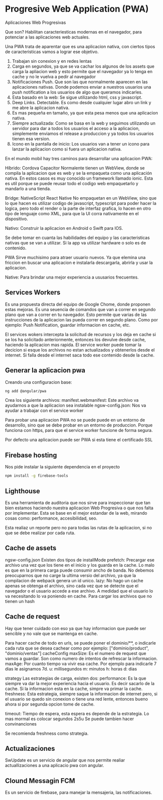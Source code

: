 # Progresive Web Application (PWA)
Aplicaciones Web Progresivas

Que son?
Habilitan caracteriesticas modernas en el navegador, para potenciar a las aplicaciones web
actuales.

Una PWA trata de aparentar que es una aplicacion nativa, con ciertos tipos de caracteristicas
vamos a lograr ese objetivo.
1) Trabajan sin conexion y en redes lentas
2) Carga en segundos, ya que se va cachar los algunos de los assets que carga la apliacion web y esto permite
que el navegador ya lo tenga en cache y no le vuelva a pedir al navegador
3) Notificaciones Push. Que son las que normalmente aparecen en las aplicaciones nativas. Donde podemos
enviar a nuestros usuarios una push notification a los usuarios de algo que queramos indicarles.
4) Esta basado en la web: Se sigue utilizando html, css y javascript.
5) Deep Links. Detectable. Es como desde cualquier lugar abro un link y me abre la aplicacion nativa.
6) Es mas pequeña en tamaño, ya que esta pesa menos que una aplicacion nativa.
7) Siempre actualizada: Como se basa en la web y seguimos utilizando un servidor para dar a todos los usuarios
el acceso a la aplicacion, simplemente enviamos el release a produccion y ya todos los usuarios tienen esa
version.
8) Icono en la pantalla de inicio: Los usuarios van a tener un icono para lanzar la aplicacion como si
fuera un aplicacion nativa.

En el mundo mobil hay tres caminos para desarrollar una aplicacion
PWA:

Híbrido:
Cordova
Capacitor
Normalente tienen un WebView, donde se compila la aplicacion que es web y se la empaqueta como una aplicación
nativa. En estos casos es muy conocido un framework llamado ionic.
Esta es util porque se puede reusar todo el codigo web empaquetarlo y mandarlo a una tienda.

Bridge:
NativeScript
React Native
No empaquetan en un WebView, sino que lo que hacen es utilizar codigo de javascript, typescript para poder
hacer la logica, pero todo el render o la parte de interfaz grafica, lo hacen en otro tipo de lenguaje
como XML, para que la UI corra nativamente en el dispositivo.

Nativo:
Construir la aplicacion en Android o Swift para IOS.

Se debe tomar en cuanta las habilidades del equipo y las caracteristicas nativas que se van a utilizar.
Si la app va utilizar hardware o solo es de contenido.

PWA Sirve muchisimo para atraer usuario nuevos. Ya que elemina una friccion en buscar una aplicacion e instalarla
descargarla, abrirla y usar la aplicacion.

Native: Para brindar una mejor experiencia a ususarios frecuentes.

## Services Workers

Es una propuesta directa del equipo de Google Chome, donde proponen estas mejoras.
Es una seuencia de comandos que van a correr en segundo plano que van a correr en tu navegador. Esto permite
que varias de las instrucciones de la aplicacion las pueda correr en segundo plano. Como por ejemplo:
Push Notification, guardar informacion en cache, etc.

El services wokers intercepta la solicitud de recursos y los deja en cache si se los ha solicitado anteriormente,
entonces los devulve desde cache, haciendo la aplicacion mas rapida. El service worker puede tomar la decicion
si esque los archivos no estan actualizados y obtenerlos desde el internet. Si falla desde el internet
saca todo ese contenido desde la cache.

## Generar la aplicacion pwa

Creando una configuracion base:
```bash
ng add @angular/pwa
```

Crea los siguiente archivos:
manifest.webmanifest: Este archivo va ayudarnos a que la aplicacion sea instalable
ngsw-config.json: Nos va ayudar a trabajar con el service worker

Para probar una aplicacion PWA no se puede puede en un entorno de desarrollo, sino que se debe probar en un
entorno de produccion. Porque funciona con https, para que el service worker funcione de forma segura.

Por defecto una aplicacion puede ser PWA si esta tiene el certificado SSL

## Firebase hosting

Nos pide instalar la siguiente dependencia en el proyecto
```bash
npm install -g firebase-tools
```

## Lighthouse

Es una herramienta de auditoria que nos sirve para inspeccionar que tan bien estamos haciendo nuestra aplicacion
Web Progresiva o que nos falta por implementar. Esta se base en el mejor estandar de la web, mirando cosas
como: performance, accesibilidad, seo.

Esta realiaz un reporte pero no para todas las rutas de la aplicacion, si no que se debe realizar por cada
ruta.

## Cache de assets

ngsw-config.json
Existen dos tipos de installMode
prefetch: Precargar ese archivo una vez que los tiene en el inicio y los guarda en la cache.
Lo malo es que en la primera carga puede consumir ancho de banda.
No debemos preocuparnos que no carge la ultima versio del archivo, ya que la compilacion de webpack genera
un id unico.
lazy: No hago un cache apenas se obtenga el archivo, sino cada vez que se detecte que el navegador o el usuario
accede a ese archivo. A medidad que el usuario lo va necesitando lo va poniendo en cache.
Para cargar los archivos que no tienen un hash

## Cache de request

Hay que tener cuidado con eso ya que hay informacion que puede ser sencible y no vale que se mantenga en
cache.

Para hacer cache de todo en urls, se puede poner el dominio/**, o indicarle cada ruta que se desea cachear como
por ejemplo: ["dominio/product", "dominio/ventas"]
cacheConfig
maxSize: Es el numero de request que vamos a guardar. Son como numero de intentos de refrescar la informacion.
maxAge: Por cuanto tiempo va vivir esa cache. Por ejemplo para indicarle 7 dias le asignamos 7d.
u: millisegundos
m: minutos
h: horas
d: dias

strategy
Las estrategias de carga, existen dos:
performance: Es la que siempre va dar la mejor experiencia hacia el usuario. Es decir sacarlo de la cache.
Si la informacion esta en la cache, simpre va primar la cache.
freshness: Esta estrategia, siempre saque la informacion de internet pero, si el usuario se quedo sin
conexion o tiene una red lente, entonces bueno ahora si por segunda opcion tome de cache.

timeout: Tiempo de espera, esta espera es depende de la estrategia. Lo mas mormal es colocar segundos
2s5u Se puede tambien hacer convinanciones

Se recomienda freshness como strategia.

## Actualizaciones

SwUpdate es un servicio de angular que nos permite realiar actuallizaciones a una aplicacio pwa con angular.

## Clound Messagin FCM

Es un servicio de firebase, para manejar la mensajeria, las notificaciones.
